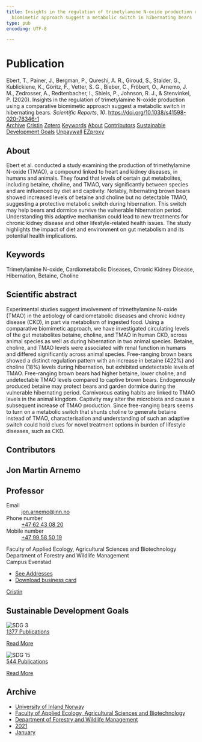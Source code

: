 ```yaml
---
title: Insights in the regulation of trimetylamine N-oxide production using a comparative
  biomimetic approach suggest a metabolic switch in hibernating bears
type: pub
encoding: UTF-8

---
```

<h1>Publication</h1>
<article id="csl-bib-container-XKBT65FY" class="csl-bib-container">
  <div class="csl-bib-body"> <div class="csl-entry">Ebert, T., Painer, J., Bergman, P., Qureshi, A. R., Giroud, S., Stalder, G., Kublickiene, K., Göritz, F., Vetter, S. G., Bieber, C., Fröbert, O., Arnemo, J. M., Zedrosser, A., Redtenbacher, I., Shiels, P., Johnson, R. J., &#38; Stenvinkel, P. (2020). Insights in the regulation of trimetylamine N-oxide production using a comparative biomimetic approach suggest a metabolic switch in hibernating bears. <i>Scientific Reports</i>, <i>10</i>. <a href="https://doi.org/10.1038/s41598-020-76346-1">https://doi.org/10.1038/s41598-020-76346-1</a></div> </div>
  <div class="csl-bib-buttons">
    <a href="#taxonomy-article-XKBT65FY" alt="archive" class="csl-bib-button">Archive</a>
    <a href="https://app.cristin.no/results/show.jsf?id=1875833" alt="Cristin" class="csl-bib-button">Cristin</a>
    <a href="http://zotero.org/groups/5881554/items/XKBT65FY" alt="Zotero" class="csl-bib-button">Zotero</a>
    <a href="#keywords-article-XKBT65FY" alt="keywords" class="csl-bib-button">Keywords</a>
    <a href="#about-article-XKBT65FY" alt="about_pub" class="csl-bib-button">About</a>
    <a href="#contributors-article-XKBT65FY" alt="contributors" class="csl-bib-button">Contributors</a>
    <a href="#sdg-article-XKBT65FY" alt="sdg" class="csl-bib-button">Sustainable Development Goals</a>
    <a href="https://www.nature.com/articles/s41598-020-76346-1.pdf" alt="Unpaywall" class="csl-bib-button">Unpaywall</a>
    <a href="https://www.nature.com/articles/s41598-020-76346-1.pdf" alt="EZproxy" class="csl-bib-button">EZproxy</a>
  </div>
  <div id="csl-bib-meta-container-XKBT65FY"></div>
</article>
<div id="csl-bib-meta-XKBT65FY" class="csl-bib-meta">
  <article id="about-article-XKBT65FY" class="about_pub-article">
    <h1>About</h1>
    Ebert et al. conducted a study examining the production of trimethylamine N-oxide (TMAO), a compound linked to heart and kidney diseases, in humans and animals. They found that levels of certain gut metabolites, including betaine, choline, and TMAO, vary significantly between species and are influenced by diet and captivity. Notably, hibernating brown bears showed increased levels of betaine and choline but no detectable TMAO, suggesting a protective metabolic switch during hibernation. This switch may help bears and dormice survive the vulnerable hibernation period. Understanding this adaptive mechanism could lead to new treatments for chronic kidney disease and other lifestyle-related health issues. The study highlights the impact of diet and environment on gut metabolism and its potential health implications.
  </article>
  <article id="keywords-article-XKBT65FY" class="keywords-article">
    <h1>Keywords</h1>
    Trimetylamine N-oxide, Cardiometabolic Diseases, Chronic Kidney Disease, Hibernation, Betaine, Choline
  </article>
  <article id="abstract-article-XKBT65FY" class="abstract-article">
    <h1>Scientific abstract</h1>
    Experimental studies suggest involvement of trimethylamine N-oxide (TMAO) in the aetiology of cardiometabolic diseases and chronic kidney disease (CKD), in part via metabolism of ingested food. Using a comparative biomimetic approach, we have investigated circulating levels of the gut metabolites betaine, choline, and TMAO in human CKD, across animal species as well as during hibernation in two animal species. Betaine, choline, and TMAO levels were associated with renal function in humans and differed significantly across animal species. Free-ranging brown bears showed a distinct regulation pattern with an increase in betaine (422%) and choline (18%) levels during hibernation, but exhibited undetectable levels of TMAO. Free-ranging brown bears had higher betaine, lower choline, and undetectable TMAO levels compared to captive brown bears. Endogenously produced betaine may protect bears and garden dormice during the vulnerable hibernating period. Carnivorous eating habits are linked to TMAO levels in the animal kingdom. Captivity may alter the microbiota and cause a subsequent increase of TMAO production. Since free-ranging bears seems to turn on a metabolic switch that shunts choline to generate betaine instead of TMAO, characterisation and understanding of such an adaptive switch could hold clues for novel treatment options in burden of lifestyle diseases, such as CKD.
  </article>
  <article id="contributors-article-XKBT65FY" class="contributors-article">
    <h1>Contributors</h1>
    <div class="personas"> <div class="vrtx-hinn-person-card"> <div class="photo"> <i class="lar la-user-circle missing-person"></i> </div> <div class="info"> <hgroup><h1>Jon Martin Arnemo</h1> <h2>Professor</h2> </hgroup><dl> <dt>Email</dt> <dd> <a href="mailto:jon.arnemo@inn.no">jon.arnemo@inn.no</a> </dd> <dt>Phone number</dt> <dd><a href="tel:+4762430820"> +47 62 43 08 20 </a></dd> <dt>Mobile number</dt> <dd><a href="tel:+4799585019"> +47 99 58 50 19 </a></dd> </dl> <p> Faculty of Applied Ecology, Agricultural Sciences and Biotechnology<br> Department of Forestry and Wildlife Management<br> Campus Evenstad </p> <ul class="vrtx-hinn-links"> <li><a href="https://www.inn.no/english/find-an-employee/jon-arnemo.html#vrtx-hinn-addresses">See Addresses</a></li> <li><a href="https://www.inn.no/english/find-an-employee/jon-arnemo.html?vrtx=vcf">Download business card</a></li> </ul> </div> </div> <a href="https://app.cristin.no/persons/show.jsf?id=328246" alt="Cristin URL" class="personas-cristin">Cristin</a> </div>
  </article>
  <article id="sdg-article-XKBT65FY" class="sdg-article">
    <h1>Sustainable Development Goals</h1>
    <div class="sdg-container"><div id="sdg3" class="sdg">
        <img src="{{< params subfolder >}}images/sdg/sdg03_en.png" class="image" alt="SDG 3">
        <div class="sdg-overlay">
          <a href="{{< params subfolder >}}en/archive/?sdg=3#archive" class="sdg-publication-count"><span>1377</span> Publications</a>
          <p><a href="https://sdgs.un.org/goals/goal3" class="sdg-read-more">Read More</a></p>
        </div>
      </div> <div id="sdg15" class="sdg">
        <img src="{{< params subfolder >}}images/sdg/sdg15_en.png" class="image" alt="SDG 15">
        <div class="sdg-overlay">
          <a href="{{< params subfolder >}}en/archive/?sdg=15#archive" class="sdg-publication-count"><span>544</span> Publications</a>
          <p><a href="https://sdgs.un.org/goals/goal15" class="sdg-read-more">Read More</a></p>
        </div>
      </div></div>
  </article>
  <article id="taxonomy-article-XKBT65FY" class="taxonomy-article">
    <h1>Archive</h1>
    <ul>
      <li><a href="{{< params subfolder >}}en/archive/?key=3DCRN523">University of Inland Norway</a></li>
      <li><a href="{{< params subfolder >}}en/archive/?key=T77LXH6D">Faculty of Applied Ecology, Agricultural Sciences and Biotechnology</a></li>
      <li><a href="{{< params subfolder >}}en/archive/?key=7TRARPE3">Department of Forestry and Wildlife Management</a></li>
      <li><a href="{{< params subfolder >}}en/archive/?key=5LT6Q2XL">2021</a></li>
      <li><a href="{{< params subfolder >}}en/archive/?key=Z2K94IUE">January</a></li>
    </ul>
  </article>
</div>
